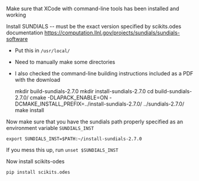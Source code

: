 
Make sure that XCode with command-line tools has been installed and working

Install SUNDIALS -- must be the exact version specified by scikits.odes documentation
https://computation.llnl.gov/projects/sundials/sundials-software
+ Put this in `/usr/local/`
+ Need to manually make some directories
+ I also checked the command-line building instructions included as a PDF with the download

	mkdir build-sundials-2.7.0
	mkdir install-sundials-2.7.0
	cd build-sundials-2.7.0/
	cmake -DLAPACK_ENABLE=ON -DCMAKE_INSTALL_PREFIX=../install-sundials-2.7.0/ ../sundials-2.7.0/
	make install

Now make sure that you have the sundials path properly specified as an environment variable `SUNDIALS_INST`

	export SUNDIALS_INST=$PATH:~/install-sundials-2.7.0

If you mess this up, run `unset $SUNDIALS_INST`

Now install scikits-odes

	pip install scikits.odes


